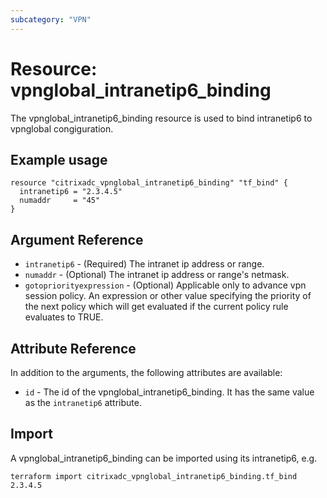 ```yaml
---
subcategory: "VPN"
---
```


# Resource: vpnglobal_intranetip6_binding

The vpnglobal_intranetip6_binding resource is used to bind intranetip6 to vpnglobal congiguration.


## Example usage

```hcl
resource "citrixadc_vpnglobal_intranetip6_binding" "tf_bind" {
  intranetip6 = "2.3.4.5"
  numaddr     = "45"
}
```


## Argument Reference

* `intranetip6` - (Required) The intranet ip address or range.
* `numaddr` - (Optional) The intranet ip address or range's netmask.
* `gotopriorityexpression` - (Optional) Applicable only to advance vpn session policy. An expression or other value specifying the priority of the next policy which will get evaluated if the current policy rule evaluates to TRUE.


## Attribute Reference

In addition to the arguments, the following attributes are available:

* `id` - The id of the vpnglobal_intranetip6_binding. It has the same value as the `intranetip6` attribute.


## Import

A vpnglobal_intranetip6_binding can be imported using its intranetip6, e.g.

```shell
terraform import citrixadc_vpnglobal_intranetip6_binding.tf_bind 2.3.4.5
```
